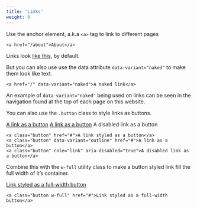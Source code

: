 ```yaml
---
title: 'Links'
weight: 9
---
```


Use the anchor element, a.k.a `<a>` tag to link to different pages

```
<a href="/about">About</a>
```

Links look [like this](/), by default. 

But you can also use use the data attribute `data-variant="naked"` to make them look like text.

```
<a href="/" data-variant="naked">A naked link</a>
```

An example of `data-variant="naked"` being used on links can be seen in the navigation found at the top of each page on this website.

You can also use the `.button` class to style links as buttons.

<a class="button" href="#">A link as a button</a>
<a class="button" data-variant="outline" href="#">A link as a button</a>
<a class="button" role="link" aria-disabled="true">A disabled link as a button</a>

```
<a class="button" href="#">A link styled as a button</a>
<a class="button" data-variant="outline" href="#">A link as a button</a>
<a class="button" role="link" aria-disabled="true">A disabled link as a button</a>
```

Combine this with the `w-full` utility class to make a button styled link fill the full width of it’s container.

<a class="button w-full" href="#">Link styled as a full-width button</a>

```
<a class="button w-full" href="#">Link styled as a full-width button</a>
```